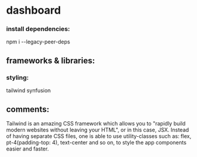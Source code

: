 # dashboard

### install dependencies:

npm i --legacy-peer-deps

## frameworks & libraries:

### styling:

tailwind
synfusion

## comments:

Tailwind is an amazing CSS framework which allows you to "rapidly build modern websites without leaving your HTML", or in this case, JSX. Instead of having separate CSS files, one is able to use utility-classes such as: flex, pt-4(padding-top: 4), text-center and so on, to style the app components easier and faster.
